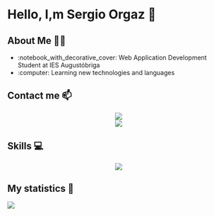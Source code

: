# Hello, I,m Sergio Orgaz 👋
## About Me :technologist:
<ul>
  <li>:notebook_with_decorative_cover: Web Application Development Student at IES Augustóbriga</li>
  <li>:computer: Learning new technologies and languages</li>
</ul>

## Contact me 📫
<div align="center">
  <a href="mailto:sorgazb@gmail.com">
    <img src="https://img.shields.io/badge/Gmail-D14836?style=for-the-badge&logo=gmail&logoColor=white">
  </a>
</div>
<div align="center">
  <a href="https://www.linkedin.com/in/sergio-orgaz-bravo-3b488a302/">
    <img src="https://img.shields.io/badge/LinkedIn-0077B5?style=for-the-badge&logo=linkedin&logoColor=white">
  </a>
</div>

## Skills :computer:
<div align="center">
  <a href="https://skillicons.dev">
    <img src="https://skillicons.dev/icons?i=cpp,java,html,css,mysql,eclipse,vscode,git,github,linux,htmx,powershell,js,nodejs" />
  </a>
</div>

## My statistics :medal_sports:
<img src="https://github-readme-stats.vercel.app/api/top-langs?username=sorgazb&show_icons=true&locale=en&layout=compact&line_height=20&theme=radical"/>


